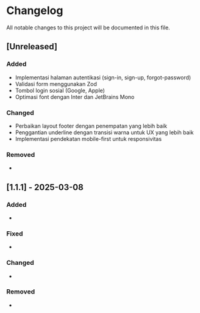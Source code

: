 # Changelog

All notable changes to this project will be documented in this file.

## [Unreleased]

### Added

- Implementasi halaman autentikasi (sign-in, sign-up, forgot-password)
- Validasi form menggunakan Zod
- Tombol login sosial (Google, Apple)
- Optimasi font dengan Inter dan JetBrains Mono

### Changed

- Perbaikan layout footer dengan penempatan yang lebih baik
- Penggantian underline dengan transisi warna untuk UX yang lebih baik
- Implementasi pendekatan mobile-first untuk responsivitas

### Removed

- 

## [1.1.1] - 2025-03-08

### Added

- 

### Fixed

- 

### Changed

- 

### Removed

- 